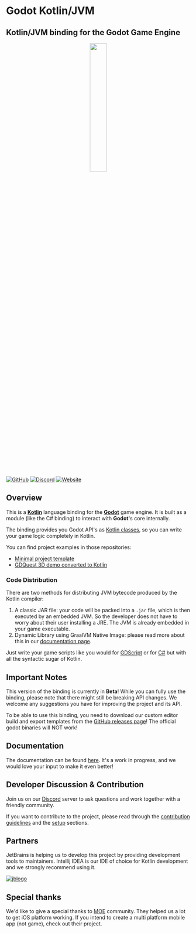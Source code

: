 # Godot Kotlin/JVM
## Kotlin/JVM binding for the Godot Game Engine

<p align="center">
<img src=".README/logo.png" width="30%" height="30%">
</p>

[![GitHub](https://img.shields.io/github/license/utopia-rise/godot-kotlin-jvm?style=for-the-badge)](LICENSE)
[![Discord](https://img.shields.io/discord/675058327088136212?style=for-the-badge&label=Discord)](https://discord.gg/zpb5Ru7v9x)
[![Website](https://img.shields.io/website?url=https%3A%2F%2Fgodot-kotl.in%2Fen%2Fstable%2F&style=for-the-badge&label=Documentation)](https://godot-kotl.in/en/stable/)

## Overview

This is a [**Kotlin**](https://kotlinlang.org) language binding for the [**Godot**](https://godotengine.org/) game engine.
It is built as a module (like the C# binding) to interact with **Godot**'s core internally.

The binding provides you Godot API's as [Kotlin classes](https://godot-kotl.in/en/stable/getting-started/your-first-class/),
so you can write your game logic completely in Kotlin.

You can find project examples in those repositories:

- [Minimal project template](https://github.com/utopia-rise/godot-kotlin-project-template)
- [GDQuest 3D demo converted to Kotlin](https://github.com/utopia-rise/godot-kotlin-3d-demo)

### Code Distribution

There are two methods for distributing JVM bytecode produced by the Kotlin compiler:

1.  A classic JAR file: your code will be packed into a `.jar` file, which is then executed by an embedded JVM.
    So the developer does not have to worry about their user installing a JRE. The JVM is already embedded in your game executable.
2.  Dynamic Library using GraalVM Native Image: please read more about this in our [documentation page](https://godot-kotl.in/en/stable/user-guide/advanced/graal-vm-native-image/).

Just write your game scripts like you would for [GDScript](https://docs.godotengine.org/en/4.2/getting_started/scripting/gdscript/gdscript_basics.html)
or for [C#](https://docs.godotengine.org/en/3.1/getting_started/scripting/c_sharp/) but with all the syntactic sugar of Kotlin.

## Important Notes

This version of the binding is currently in **Beta**! While you can fully use the binding, please note that there might still be breaking API changes. We welcome any suggestions you have for improving the project and its API.

To be able to use this binding, you need to download our custom editor build and export templates from the [GitHub releases page](https://github.com/utopia-rise/godot-kotlin-jvm/releases)! The official godot binaries will NOT work!

## Documentation

The documentation can be found [here](https://godot-kotl.in). It's a work in progress, and we would love your input to
make it even better!

## Developer Discussion & Contribution

Join us on our [Discord](https://discord.gg/zpb5Ru7v9x) server to ask questions and work together
with a friendly community.

If you want to contribute to the project, please read through the [contribution guidelines](https://godot-kotl.in/en/stable/contribution/guidelines/)
and the [setup](https://godot-kotl.in/en/stable/contribution/setup/) sections.

## Partners

JetBrains is helping us to develop this project by providing development tools to maintainers.
Intellij IDEA is our IDE of choice for Kotlin development and we strongly recommend using it.

[![jblogo](.README/jetbrains.svg)](https://www.jetbrains.com/)

## Special thanks

We'd like to give a special thanks to [MOE](https://multi-os-engine.org/) community. They helped us a lot to get iOS
platform working. If you intend to create a multi platform mobile app (not game), check out their project.
